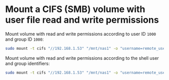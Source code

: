 # Mount a CIFS (SMB) volume with user file read and write permissions

Mount volume with read and write permissions according to user ID `1000` and group ID `1000`:

```sh
sudo mount -t cifs "//192.168.1.53" "/mnt/nas1" -o "username=remote_user,workgroup=workgroup,iocharset=utf8,uid=1000,gid=1000"
```

Mount volume with read and write permissions according to the shell user and group identifiers:

```sh
sudo mount -t cifs "//192.168.1.53" "/mnt/nas1" -o "username=remote_user,workgroup=workgroup,iocharset=utf8,uid=${UID},gid=${GID}"
```
